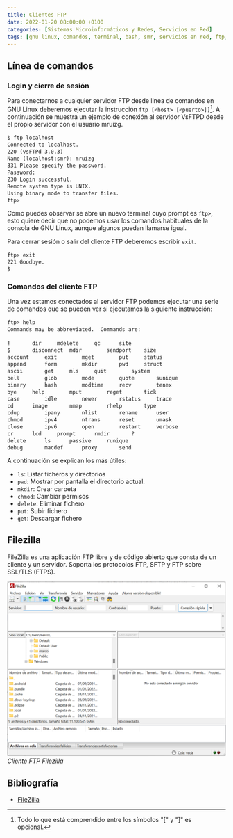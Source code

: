 ```yaml
---
title: Clientes FTP
date: 2022-01-20 08:00:00 +0100
categories: [Sistemas Microinformáticos y Redes, Servicios en Red]
tags: [gnu linux, comandos, terminal, bash, smr, servicios en red, ftp, teoría, vsftpd]
---
```


## Línea de comandos

### Login y cierre de sesión

Para conectarnos a cualquier servidor FTP desde linea de comandos en GNU Linux deberemos ejecutar la instrucción `ftp [<host> [<puerto>]]`[^ftp]. A continuación se muestra un ejemplo de conexión al servidor VsFTPD desde el propio servidor con el usuario mruizg.

[^ftp]: Todo lo que está comprendido entre los símbolos "[" y "]" es opcional.

```console
$ ftp localhost
Connected to localhost.
220 (vsFTPd 3.0.3)
Name (localhost:smr): mruizg
331 Please specify the password.
Password:
230 Login successful.
Remote system type is UNIX.
Using binary mode to transfer files.
ftp> 
```

Como puedes observar se abre un nuevo terminal cuyo prompt es `ftp>`, esto quiere decir que no podemos usar los comandos habituales de la consola de GNU Linux, aunque algunos puedan llamarse igual.

Para cerrar sesión o salir del cliente FTP deberemos escribir `exit`.

```console
ftp> exit
221 Goodbye.
$
```

### Comandos del cliente FTP

Una vez estamos conectados al servidor FTP podemos ejecutar una serie de comandos que se pueden ver si ejecutamos la siguiente instrucción:

```console
ftp> help
Commands may be abbreviated.  Commands are:

!		dir		mdelete		qc		site
$		disconnect	mdir		sendport	size
account		exit		mget		put		status
append		form		mkdir		pwd		struct
ascii		get		mls		quit		system
bell		glob		mode		quote		sunique
binary		hash		modtime		recv		tenex
bye		help		mput		reget		tick
case		idle		newer		rstatus		trace
cd		image		nmap		rhelp		type
cdup		ipany		nlist		rename		user
chmod		ipv4		ntrans		reset		umask
close		ipv6		open		restart		verbose
cr		lcd		prompt		rmdir		?
delete		ls		passive		runique
debug		macdef		proxy		send
```

A continuación se explican los más útiles:

- `ls`: Listar ficheros y directorios
- `pwd`: Mostrar por pantalla el directorio actual.
- `mkdir`: Crear carpeta
- `chmod`: Cambiar permisos
- `delete`: Eliminar fichero
- `put`: Subir fichero
- `get`: Descargar fichero

## Filezilla

FileZilla es una aplicación FTP libre y de código abierto que consta de un cliente y un servidor. Soporta los protocolos FTP, SFTP y FTP sobre SSL/TLS (FTPS).

![img-description](/assets/img/clientes-ftp/filezilla.png)
_Cliente FTP Filezilla_

## Bibliografía

- [FileZilla](https://es.wikipedia.org/wiki/FileZilla)